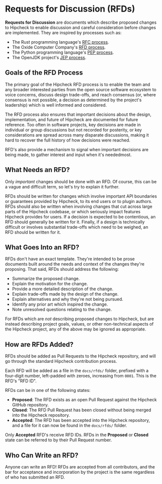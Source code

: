 # Requests for Discussion (RFDs)

__Requests for Discussion__ are documents which describe proposed changes to
Hipcheck to enable discussion and careful consideration before changes are
implemented. They are inspired by processes such as:

- The Rust programming language's [RFC process][rust_rfc].
- The Oxide Computer Company's [RFD process][oxide_rfd].
- The Python programming language's [PEP process][python_pep].
- The OpenJDK project's [JEP process][openjdk_jep].

## Goals of the RFD Process

The primary goal of the Hipcheck RFD process is to enable the team and any
broader interested parties from the open source software ecosystem to
voice concerns, discuss design trade-offs, and reach consensus (or, where
consensus is not possible, a decision as determined by the project's
leadership) which is well informed and considered.

The RFD process also ensures that important decisions about the design,
implementation, and future of Hipcheck are documented for future reference.
Too often in software projects, key decisions are made in individual or
group discussions but not recorded for posterity, or key considerations
are spread across many disparate discussions, making it hard to recover the
full history of how decisions were reached.

RFD's also provide a mechanism to signal when important decisions are
being made, to gather interest and input when it's neededmost.

## What Needs an RFD?

Only _important_ changes should be done with an RFD. Of course, this can
be a vague and difficult term, so let's try to explain it further.

RFDs should be written for changes which involve important API boundaries
or guarantees provided by Hipcheck, to its end users or to plugin authors.
RFDs should also be written when involving changes that cut across large
parts of the Hipcheck codebase, or which seriously impact features Hipcheck
provides for users. If a decision is expected to be contentious, an RFD
should generally be written for it. Finally, if a design is technically
difficult or involves substantial trade-offs which need to be weighed,
an RFD should be written for it.

## What Goes Into an RFD?

RFDs don't have an exact template. They're intended to be prose documents
built around the needs and context of the changes they're proposing.
That said, RFDs should address the following:

- Summarize the proposed change.
- Explain the motivation for the change.
- Provide a more detailed description of the change.
- Explain trade-offs made by the design of the change.
- Explain alternatives and why they're not being pursued.
- Identify any prior art which inspired the change.
- Note unresolved questions relating to the change.

For RFDs which are _not_ describing proposed changes to Hipcheck, but are
instead describing project goals, values, or other non-technical aspects
of the Hipcheck project, any of the above may be ignored as appropriate.

## How are RFDs Added?

RFDs should be added as Pull Requests to the Hipcheck repository, and
will go through the standard Hipcheck contribution process.

Each RFD will be added as a file in the `docs/rfds/` folder, prefixed
with a four-digit number, left-padded with zeroes, increasing from `0001`.
This is the RFD's "RFD ID".

RFDs can be in one of the following states:

- __Proposed__: The RFD exists as an open Pull Request against the Hipcheck
  GitHub repository.
- __Closed__: The RFD Pull Request has been closed without being merged into
  the Hipcheck repository.
- __Accepted__: The RFD has been accepted into the Hipcheck repository, and
  a file for it can now be found in the `docs/rfds/` folder.

Only __Accepted__ RFD's receive RFD IDs. RFDs in the __Proposed__ or
__Closed__ state can be referred to by their Pull Request number.

## Who Can Write an RFD?

Anyone can write an RFD! RFDs are accepted from all contributors, and the
bar for acceptance and incorporation by the project is the same regardless
of who has submitted an RFD.

[rust_rfc]: https://rust-lang.github.io/rfcs/
[oxide_rfd]: https://rfd.shared.oxide.computer/
[python_pep]: https://peps.python.org/
[openjdk_jep]: https://openjdk.org/jeps/0
